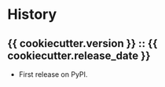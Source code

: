 # History

## {{ cookiecutter.version }} :: {{ cookiecutter.release_date }}

- First release on PyPI.
